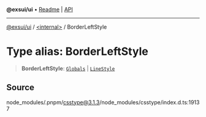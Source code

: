 **@exsui/ui** • [Readme](../../README.md) \| [API](../../globals.md)

***

[@exsui/ui](../../README.md) / [\<internal\>](../README.md) / BorderLeftStyle

# Type alias: BorderLeftStyle

> **BorderLeftStyle**: [`Globals`](Globals.md) \| [`LineStyle`](LineStyle.md)

## Source

node\_modules/.pnpm/csstype@3.1.3/node\_modules/csstype/index.d.ts:19137
